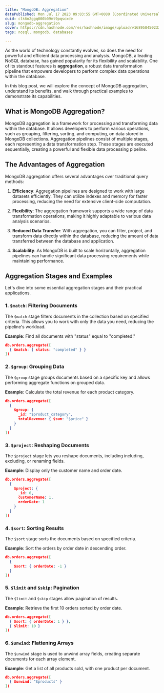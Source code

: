 ```yaml
---
title: "MongoDB: Aggregation"
datePublished: Mon Jul 17 2023 09:03:55 GMT+0000 (Coordinated Universal Time)
cuid: clk6n2ggq000b09mt9pqscxde
slug: mongodb-aggregation
cover: https://cdn.hashnode.com/res/hashnode/image/upload/v1689584502332/87b05f19-3673-4e5e-970b-d2696b9f8668.webp
tags: nosql, mongodb, databases

---
```


As the world of technology constantly evolves, so does the need for powerful and efficient data processing and analysis. MongoDB, a leading NoSQL database, has gained popularity for its flexibility and scalability. One of its standout features is **aggregation**, a robust data transformation pipeline that empowers developers to perform complex data operations within the database.

In this blog post, we will explore the concept of MongoDB aggregation, understand its benefits, and walk through practical examples to demonstrate its capabilities.

## What is MongoDB Aggregation?

MongoDB aggregation is a framework for processing and transforming data within the database. It allows developers to perform various operations, such as grouping, filtering, sorting, and computing, on data stored in MongoDB collections. Aggregation pipelines consist of multiple stages, each representing a data transformation step. These stages are executed sequentially, creating a powerful and flexible data processing pipeline.

## The Advantages of Aggregation

MongoDB aggregation offers several advantages over traditional query methods:

1. **Efficiency**: Aggregation pipelines are designed to work with large datasets efficiently. They can utilize indexes and memory for faster processing, reducing the need for extensive client-side computation.
    
2. **Flexibility**: The aggregation framework supports a wide range of data transformation operations, making it highly adaptable to various data analysis scenarios.
    
3. **Reduced Data Transfer**: With aggregation, you can filter, project, and transform data directly within the database, reducing the amount of data transferred between the database and application.
    
4. **Scalability**: As MongoDB is built to scale horizontally, aggregation pipelines can handle significant data processing requirements while maintaining performance.
    

## Aggregation Stages and Examples

Let's dive into some essential aggregation stages and their practical applications.

### 1\. `$match`: Filtering Documents

The `$match` stage filters documents in the collection based on specified criteria. This allows you to work with only the data you need, reducing the pipeline's workload.

**Example**: Find all documents with "status" equal to "completed."

```json
db.orders.aggregate([
  { $match: { status: "completed" } }
])
```

### 2\. `$group`: Grouping Data

The `$group` stage groups documents based on a specific key and allows performing aggregate functions on grouped data.

**Example**: Calculate the total revenue for each product category.

```json
db.orders.aggregate([
  {
    $group: {
      _id: "$product_category",
      totalRevenue: { $sum: "$price" }
    }
  }
])
```

### 3\. `$project`: Reshaping Documents

The `$project` stage lets you reshape documents, including including, excluding, or renaming fields.

**Example**: Display only the customer name and order date.

```json
db.orders.aggregate([
  {
    $project: {
      _id: 0,
      customerName: 1,
      orderDate: 1
    }
  }
])
```

### 4\. `$sort`: Sorting Results

The `$sort` stage sorts the documents based on specified criteria.

**Example**: Sort the orders by order date in descending order.

```json
db.orders.aggregate([
  {
    $sort: { orderDate: -1 }
  }
])
```

### 5\. `$limit` and `$skip`: Pagination

The `$limit` and `$skip` stages allow pagination of results.

**Example**: Retrieve the first 10 orders sorted by order date.

```json
db.orders.aggregate([
  { $sort: { orderDate: 1 } },
  { $limit: 10 }
])
```

### 6\. `$unwind`: Flattening Arrays

The `$unwind` stage is used to unwind array fields, creating separate documents for each array element.

**Example**: Get a list of all products sold, with one product per document.

```json
db.orders.aggregate([
  { $unwind: "$products" }
])
```